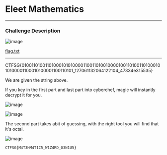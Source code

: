 # Eleet Mathematics

---

### Challenge Description

![image](https://user-images.githubusercontent.com/76640319/113474675-f4a58380-94a3-11eb-8d9e-c286eeaf0c43.png)

[flag.txt](https://github.com/caprinux/Cyberthon-Training/files/6252299/flag.txt)

---

CTFSG{0100110100110100010101000011001101001000010011010011010001010100001100010100001100110101_127061132064122104_47334e315535}

We are given the string above.

If you key in the first part and last part into cyberchef, magic will instantly decrypt it for you.

![image](https://user-images.githubusercontent.com/76640319/113474699-1acb2380-94a4-11eb-9978-1f97ae62918d.png)

![image](https://user-images.githubusercontent.com/76640319/113474708-26b6e580-94a4-11eb-8252-ae1e199b1db1.png)

The second part takes abit of guessing, with the right tool you will find that it's octal.

![image](https://user-images.githubusercontent.com/76640319/113474729-49e19500-94a4-11eb-90c3-d06efb2ac378.png)

```
CTFSG{M4T3HM4T1C5_W1Z4RD_G3N1U5}
```
